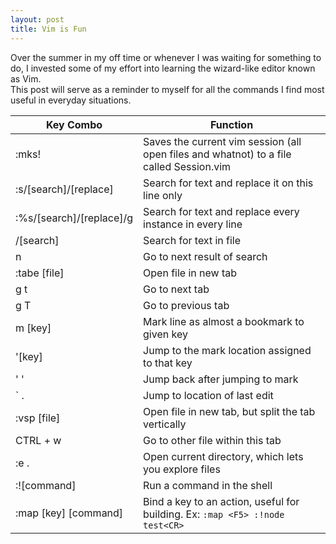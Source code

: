 ```yaml
---
layout: post
title: Vim is Fun
---
```


Over the summer in my off time or whenever I was waiting for something to do, I invested some of my effort into learning the wizard-like editor known as Vim.  
This post will serve as a reminder to myself for all the commands I find most useful in everyday situations.

<!--READMORE-->

| Key Combo | Function |
| --------- | -------- |
| :mks! | Saves the current vim session (all open files and whatnot) to a file called Session.vim |
| :s/[search]/[replace] | Search for text and replace it on this line only |
| :%s/[search]/[replace]/g | Search for text and replace every instance in every line | 
| /[search] | Search for text in file |
| n | Go to next result of search |
| :tabe [file] | Open file in new tab |
| g t | Go to next tab |
| g T | Go to previous tab |
| m [key] | Mark line as almost a bookmark to given key |
| '[key] | Jump to the mark location assigned to that key |
| ' ' | Jump back after jumping to mark |
| ` . | Jump to location of last edit |
| :vsp [file] | Open file in new tab, but split the tab vertically |
| CTRL + w | Go to other file within this tab |
| :e . | Open current directory, which lets you explore files |
| :![command] | Run a command in the shell |
| :map [key] [command] | Bind a key to an action, useful for building. Ex: `:map <F5> :!node test<CR>` |
